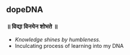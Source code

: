 ## dopeDNA
 ### ॥ विद्या विनयेन शोभते ॥
*    _Knowledge shines by humbleness._ 
*    Inculcating process of learning into my DNA
